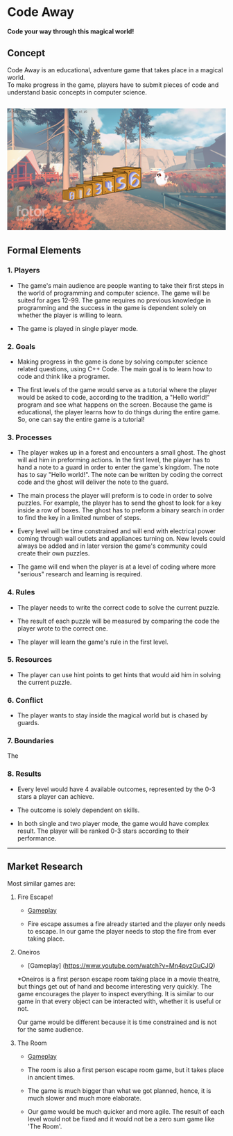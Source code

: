 # Code Away

**Code your way through this magical world!**
## Concept

Code Away is an educational, adventure game that takes place in a magical world.  
To make progress in the game, players have to submit pieces of code and understand basic concepts in computer science.


![child opening lock](./woods.png)
---


## Formal Elements

### 1. Players

* The game's main audience are people wanting to take their first steps in the world of programming and computer science. The game will be suited for ages 12-99. The game requires no previous knowledge in programming and the success in the game is dependent solely on whether the player is willing to learn.


* The game is played in single player mode.


### 2. Goals

* Making progress in the game is done by solving computer science related questions, using C++ Code.
The main goal is to learn how to code and think like a programer.

* The first levels of the game would serve as a tutorial where the player would be asked to code, according to the tradition, a "Hello world!" program and see what happens on the screen.
Because the game is educational, the player learns how to do things during the entire game. So, one can say the entire game is a tutorial!

### 3. Processes

* The player wakes up in a forest and encounters a small ghost. The ghost will aid him in preforming actions. In the first level, the player has to hand a note to a guard in order to enter the game's kingdom. The note has to say "Hello world!". The note can be written by coding the correct code and the ghost will deliver the note to the guard.

* The main process the player will preform is to code in order to solve puzzles. For example, the player has to send the ghost to look for a key inside a row of boxes. The ghost has to preform a binary search in order to find the key in a limited number of steps.

* Every level will be time constrained and will end with electrical power coming through wall outlets and appliances turning on. New levels could always be added and in later version the game's community could create their own puzzles.

* The game will end when the player is at a level of coding where more "serious" research and learning is required.

### 4. Rules

* The player needs to write the correct code to solve the current puzzle.

* The result of each puzzle will be measured by comparing the code the player wrote to the correct one.

* The player will learn the game's rule in the first level.


### 5. Resources

* The player can use hint points to get hints that would aid him in solving the current puzzle.

### 6. Conflict

* The player wants to stay inside the magical world but is chased by guards.

### 7. Boundaries

The 

### 8. Results

* Every level would have 4 available outcomes, represented by the 0-3 stars a player can achieve. 

* The outcome is solely dependent on skills. 
* In both single and two player mode, the game would have complex result. The player will be ranked 0-3 stars according to their performance.

---

## Market Research

Most similar games are:

1. Fire Escape!
    * [Gameplay](https://www.youtube.com/watch?v=EhbXFbKa3Jo)
    
    * Fire escape assumes a fire already started and the player only needs to escape. In our game the player needs to stop the fire from ever taking place.  

2. Oneiros
    * [Gameplay] (https://www.youtube.com/watch?v=Mn4pvzGuCJQ)

    *Oneiros is a first person escape room taking place in a movie theatre, but things get out of hand and become interesting very quickly. The game encourages the player to inspect everything. It is similar to our game in that every object can be interacted with, whether it is useful or not. 

    Our game would be different because it is time constrained and is not for the same audience. 

3. The Room
    * [Gameplay](https://www.youtube.com/watch?v=dRwzDphvhV4&list=PL5dr1EHvfwpP7DB1cqtuSk0r9kl9VhGF1)

    * The room is also a first person escape room game, but it takes place in ancient times.

    * The game is much bigger than what we got planned, hence, it is much slower and much more elaborate.

    * Our game would be much quicker and more agile. The result of each level would not be fixed and it would not be a zero sum game like 'The Room'. 
